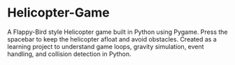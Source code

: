 # Helicopter-Game
A Flappy-Bird style Helicopter game built in Python using Pygame. Press the spacebar to keep the helicopter afloat and avoid obstacles. Created as a learning project to understand game loops, gravity simulation, event handling, and collision detection in Python.
